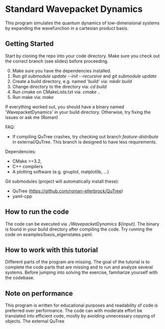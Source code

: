 # Standard Wavepacket Dynamics

This program simulates the quantum dynamics of low-dimensional systems by
expanding the wavefunction in a cartesian product basis. 

## Getting Started

Start by cloning the repo into your code directory. Make sure you check out
the correct branch (see slides) before proceeding.

0. Make sure you have the dependencies installed.
1. Run *git submodule update --init --recursive* and *git submodule update*
2. Create a build directory, e.g. named 'build' via: *mkdir build*
3. Change directory to the directory via: *cd build*
4. Run cmake on CMakeLists.txt via: *cmake ..*
5. Run make via: *make*

If everything worked out, you should have a binary named 'WavepacketDynamics' in
your build directory. Otherwise, try fixing the issues or ask me (Roman)

FAQ:
- If compiling QuTree crashes, try checking out branch *feature-distribute* in external/QuTree. This branch is designed to have less requirements.

Dependencies:
- CMake >=3.2,
- C++ compilers
- A plotting software (e.g. gnuplot, matplotlib, ...)

Git submodules (project will automatically install these):
- QuTree (https://github.com/roman-ellerbrock/QuTree)
- yaml-cpp

## How to run the code
The code can be executed via *./WavepacketDynamics ${input}*. 
The binary is found in your build directory after compiling the code.
Try running the code on examples/basis_eigenstates.yaml.

## How to work with this tutorial

Different parts of the program are missing. The goal of the tutorial is to
complete the code parts that are missing and to run and analyze several systems.
Before jumping into solving the exercise, familiarize yourself with the codebase.

## Note on performance

This program is written for educational purposes and readability of code
is preferred over performance. The code can with moderate effort be 
translated into efficient code, mostly by avoiding unnecessary copying of
objects. The external QuTree
